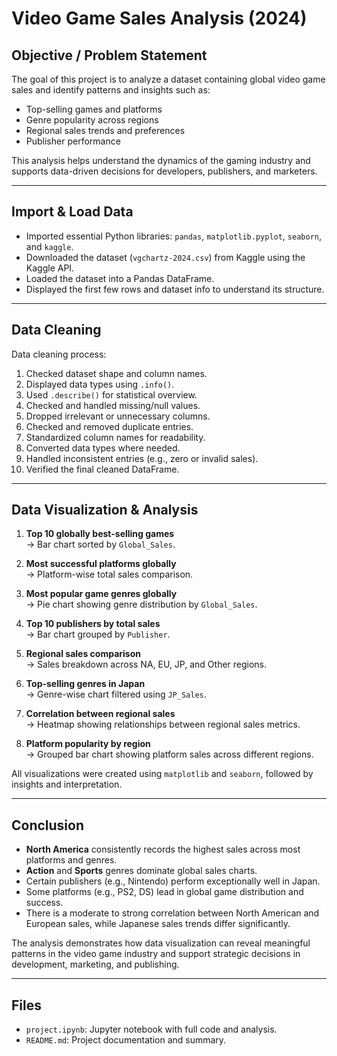# Video Game Sales Analysis (2024)

## Objective / Problem Statement
The goal of this project is to analyze a dataset containing global video game sales and identify patterns and insights such as:
- Top-selling games and platforms
- Genre popularity across regions
- Regional sales trends and preferences
- Publisher performance

This analysis helps understand the dynamics of the gaming industry and supports data-driven decisions for developers, publishers, and marketers.

---

## Import & Load Data

- Imported essential Python libraries: `pandas`, `matplotlib.pyplot`, `seaborn`, and `kaggle`.
- Downloaded the dataset (`vgchartz-2024.csv`) from Kaggle using the Kaggle API.
- Loaded the dataset into a Pandas DataFrame.
- Displayed the first few rows and dataset info to understand its structure.

---

## Data Cleaning

Data cleaning process:

1. Checked dataset shape and column names.
2. Displayed data types using `.info()`.
3. Used `.describe()` for statistical overview.
4. Checked and handled missing/null values.
5. Dropped irrelevant or unnecessary columns.
6. Checked and removed duplicate entries.
7. Standardized column names for readability.
8. Converted data types where needed.
9. Handled inconsistent entries (e.g., zero or invalid sales).
10. Verified the final cleaned DataFrame.

---

## Data Visualization & Analysis

1. **Top 10 globally best-selling games**  
   → Bar chart sorted by `Global_Sales`.

2. **Most successful platforms globally**  
   → Platform-wise total sales comparison.

3. **Most popular game genres globally**  
   → Pie chart showing genre distribution by `Global_Sales`.

4. **Top 10 publishers by total sales**  
   → Bar chart grouped by `Publisher`.

5. **Regional sales comparison**  
   → Sales breakdown across NA, EU, JP, and Other regions.

6. **Top-selling genres in Japan**  
   → Genre-wise chart filtered using `JP_Sales`.

7. **Correlation between regional sales**  
   → Heatmap showing relationships between regional sales metrics.

8. **Platform popularity by region**  
   → Grouped bar chart showing platform sales across different regions.

All visualizations were created using `matplotlib` and `seaborn`, followed by insights and interpretation.

---

## Conclusion

- **North America** consistently records the highest sales across most platforms and genres.
- **Action** and **Sports** genres dominate global sales charts.
- Certain publishers (e.g., Nintendo) perform exceptionally well in Japan.
- Some platforms (e.g., PS2, DS) lead in global game distribution and success.
- There is a moderate to strong correlation between North American and European sales, while Japanese sales trends differ significantly.

The analysis demonstrates how data visualization can reveal meaningful patterns in the video game industry and support strategic decisions in development, marketing, and publishing.

---

## Files

- `project.ipynb`: Jupyter notebook with full code and analysis.
- `README.md`: Project documentation and summary.


